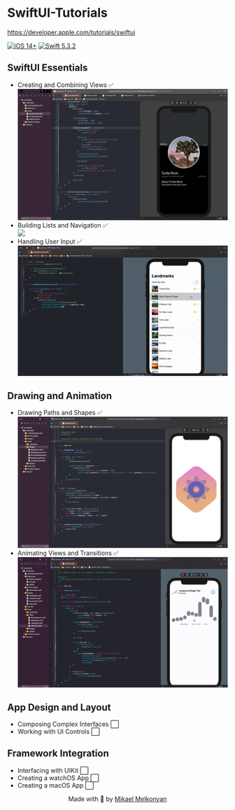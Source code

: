 # SwiftUI-Tutorials
https://developer.apple.com/tutorials/swiftui

[![iOS 14+](https://img.shields.io/badge/iOS-14%2B-green.svg)](https://github.com/MikaelMelkonyan/Intelity)
[![Swift 5.3.2](https://img.shields.io/badge/Swift-5.3.2-orange.svg)](https://github.com/MikaelMelkonyan/Intelity)

## SwiftUI Essentials
- Creating and Combining Views ✅<br>
![](Readme/Creating%20and%20Combining%20Views.png)
- Building Lists and Navigation ✅<br>
![](Readme/Building%20Lists%20and%20Navigation.gif)
- Handling User Input ✅<br>
![](Readme/Handling%20User%20Input.gif)

## Drawing and Animation
- Drawing Paths and Shapes ✅<br>
![](Readme/Drawing%20Paths%20and%20Shapes.png)
- Animating Views and Transitions ✅<br>
![](Readme/Animating%20Views%20and%20Transitions.gif)

## App Design and Layout
- Composing Complex Interfaces ⬜
- Working with UI Controls ⬜

## Framework Integration
- Interfacing with UIKit ⬜
- Creating a watchOS App ⬜
- Creating a macOS App ⬜

<p align="center">
Made with 🖤 by <a href="https://github.com/MikaelMelkonyan">Mikael Melkonyan</a>
</p>
